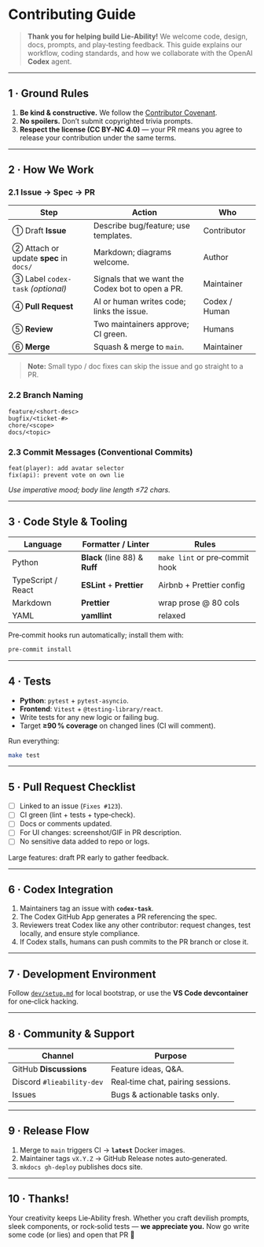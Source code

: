 # Contributing Guide

> **Thank you for helping build Lie‑Ability!**  We welcome code, design, docs, prompts, and play‑testing feedback.  This guide explains our workflow, coding standards, and how we collaborate with the OpenAI **Codex** agent.

---

## 1 · Ground Rules

1. **Be kind & constructive.**  We follow the [Contributor Covenant](https://contributor-covenant.org/version/2/1/code_of_conduct/).
2. **No spoilers.**  Don’t submit copyrighted trivia prompts.
3. **Respect the license (CC BY‑NC 4.0)** — your PR means you agree to release your contribution under the same terms.

---

## 2 · How We Work

### 2.1 Issue → Spec → PR

| Step                                   | Action                                           | Who           |
| -------------------------------------- | ------------------------------------------------ | ------------- |
| ① Draft **Issue**                      | Describe bug/feature; use templates.             | Contributor   |
| ② Attach or update **spec** in `docs/` | Markdown; diagrams welcome.                      | Author        |
| ③ Label `codex-task` *(optional)*      | Signals that we want the Codex bot to open a PR. | Maintainer    |
| ④ **Pull Request**                     | AI or human writes code; links the issue.        | Codex / Human |
| ⑤ **Review**                           | Two maintainers approve; CI green.               | Humans        |
| ⑥ **Merge**                            | Squash & merge to `main`.                        | Maintainer    |

> **Note:** Small typo / doc fixes can skip the issue and go straight to a PR.

### 2.2 Branch Naming

```
feature/<short-desc>
bugfix/<ticket-#>
chore/<scope>
docs/<topic>
```

### 2.3 Commit Messages (Conventional Commits)

```
feat(player): add avatar selector
fix(api): prevent vote on own lie
```

*Use imperative mood; body line length ≤72 chars.*

---

## 3 · Code Style & Tooling

| Language           | Formatter / Linter             | Rules                          |
| ------------------ | ------------------------------ | ------------------------------ |
| Python             | **Black** (line 88) & **Ruff** | `make lint` or pre‑commit hook |
| TypeScript / React | **ESLint** + **Prettier**      | Airbnb + Prettier config       |
| Markdown           | **Prettier**                   | wrap prose @ 80 cols           |
| YAML               | **yamllint**                   | relaxed                        |

Pre‑commit hooks run automatically; install them with:

```bash
pre-commit install
```

---

## 4 · Tests

* **Python**: `pytest` + `pytest‑asyncio`.
* **Frontend**: `Vitest` + `@testing‑library/react`.
* Write tests for any new logic or failing bug.
* Target **≥90 % coverage** on changed lines (CI will comment).

Run everything:

```bash
make test
```

---

## 5 · Pull Request Checklist

* [ ] Linked to an issue (`Fixes #123`).
* [ ] CI green (lint + tests + type‑check).
* [ ] Docs or comments updated.
* [ ] For UI changes: screenshot/GIF in PR description.
* [ ] No sensitive data added to repo or logs.

Large features: draft PR early to gather feedback.

---

## 6 · Codex Integration

1. Maintainers tag an issue with **`codex-task`**.
2. The Codex GitHub App generates a PR referencing the spec.
3. Reviewers treat Codex like any other contributor: request changes, test locally, and ensure style compliance.
4. If Codex stalls, humans can push commits to the PR branch or close it.

---

## 7 · Development Environment

Follow [`dev/setup.md`](./setup.md) for local bootstrap, or use the **VS Code devcontainer** for one‑click hacking.

---

## 8 · Community & Support

| Channel                   | Purpose                           |
| ------------------------- | --------------------------------- |
| GitHub **Discussions**    | Feature ideas, Q\&A.              |
| Discord `#lieability-dev` | Real‑time chat, pairing sessions. |
| Issues                    | Bugs & actionable tasks only.     |

---

## 9 · Release Flow

1. Merge to `main` triggers CI → **`latest`** Docker images.
2. Maintainer tags `vX.Y.Z` → GitHub Release notes auto‑generated.
3. `mkdocs gh‑deploy` publishes docs site.

---

## 10 · Thanks!

Your creativity keeps Lie‑Ability fresh.  Whether you craft devilish prompts, sleek components, or rock‑solid tests — **we appreciate you.**  Now go write some code (or lies) and open that PR 🚀
